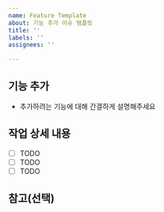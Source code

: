 ```yaml
---
name: Feature Template
about: 기능 추가 이슈 템플릿
title: ''
labels: ''
assignees: ''

---
```


## 기능 추가
- 추가하려는 기능에 대해 간결하게 설명해주세요

## 작업 상세 내용

- [ ] TODO
- [ ] TODO
- [ ] TODO

## 참고(선택)
